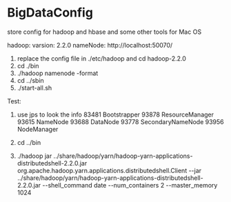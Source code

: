 BigDataConfig
=============

store config for hadoop and hbase and some other tools for Mac OS

hadoop: 
varsion: 2.2.0
nameNode: http://localhost:50070/
1. replace the config file in ./etc/hadoop and cd hadoop-2.2.0
2. cd ./bin
3. ./hadoop namenode -format
4. cd ../sbin
5. ./start-all.sh

Test:
1. use jps to look the info
83481 Bootstrapper
93878 ResourceManager
93615 NameNode
93688 DataNode
93778 SecondaryNameNode
93956 NodeManager

1. cd ../bin
2. ./hadoop jar ../share/hadoop/yarn/hadoop-yarn-applications-distributedshell-2.2.0.jar org.apache.hadoop.yarn.applications.distributedshell.Client --jar ../share/hadoop/yarn/hadoop-yarn-applications-distributedshell-2.2.0.jar --shell_command date --num_containers 2 --master_memory 1024

